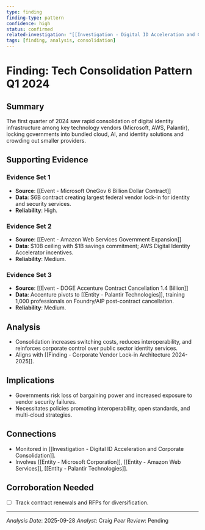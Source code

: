 ```yaml
---
type: finding
finding-type: pattern
confidence: high
status: confirmed
related-investigation: "[[Investigation - Digital ID Acceleration and Corporate Consolidation]]"
tags: [finding, analysis, consolidation]
---
```


# Finding: Tech Consolidation Pattern Q1 2024

## Summary
The first quarter of 2024 saw rapid consolidation of digital identity infrastructure among key technology vendors (Microsoft, AWS, Palantir), locking governments into bundled cloud, AI, and identity solutions and crowding out smaller providers.

## Supporting Evidence

### Evidence Set 1
- **Source**: [[Event - Microsoft OneGov 6 Billion Dollar Contract]]
- **Data**: $6B contract creating largest federal vendor lock-in for identity and security services.
- **Reliability**: High.

### Evidence Set 2
- **Source**: [[Event - Amazon Web Services Government Expansion]]
- **Data**: $10B ceiling with $1B savings commitment; AWS Digital Identity Accelerator incentives.
- **Reliability**: Medium.

### Evidence Set 3
- **Source**: [[Event - DOGE Accenture Contract Cancellation 1.4 Billion]]
- **Data**: Accenture pivots to [[Entity - Palantir Technologies]], training 1,000 professionals on Foundry/AIP post-contract cancellation.
- **Reliability**: Medium.

## Analysis
- Consolidation increases switching costs, reduces interoperability, and reinforces corporate control over public sector identity services.
- Aligns with [[Finding - Corporate Vendor Lock-in Architecture 2024-2025]].

## Implications
- Governments risk loss of bargaining power and increased exposure to vendor security failures.
- Necessitates policies promoting interoperability, open standards, and multi-cloud strategies.

## Connections
- Monitored in [[Investigation - Digital ID Acceleration and Corporate Consolidation]].
- Involves [[Entity - Microsoft Corporation]], [[Entity - Amazon Web Services]], [[Entity - Palantir Technologies]].

## Corroboration Needed
- [ ] Track contract renewals and RFPs for diversification.

---
*Analysis Date*: 2025-09-28
*Analyst*: Craig
*Peer Review*: Pending

